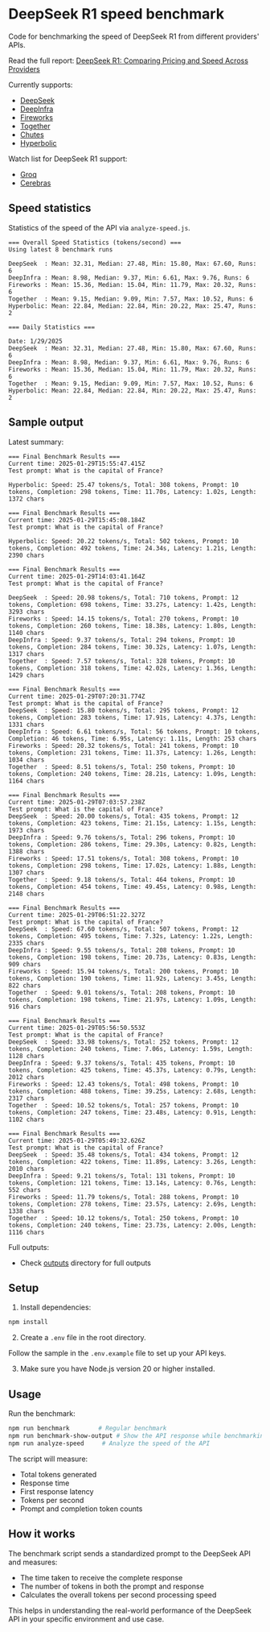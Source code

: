 # DeepSeek R1 speed benchmark

Code for benchmarking the speed of DeepSeek R1 from different providers' APIs.

Read the full report: [DeepSeek R1: Comparing Pricing and Speed Across Providers](https://prompt.16x.engineer/blog/deepseek-r1-cost-pricing-speed)

Currently supports:

- [DeepSeek](https://www.deepseek.com/)
- [DeepInfra](https://deepinfra.com/)
- [Fireworks](https://fireworks.ai/)
- [Together](https://www.together.ai/)
- [Chutes](https://chutes.ai/)
- [Hyperbolic](https://hyperbolic.xyz/)

Watch list for DeepSeek R1 support:

- [Groq](https://www.groq.com/)
- [Cerebras](https://cerebras.ai/)

## Speed statistics

Statistics of the speed of the API via `analyze-speed.js`.

```
=== Overall Speed Statistics (tokens/second) ===
Using latest 8 benchmark runs

DeepSeek  : Mean: 32.31, Median: 27.48, Min: 15.80, Max: 67.60, Runs: 6
DeepInfra : Mean: 8.98, Median: 9.37, Min: 6.61, Max: 9.76, Runs: 6
Fireworks : Mean: 15.36, Median: 15.04, Min: 11.79, Max: 20.32, Runs: 6
Together  : Mean: 9.15, Median: 9.09, Min: 7.57, Max: 10.52, Runs: 6
Hyperbolic: Mean: 22.84, Median: 22.84, Min: 20.22, Max: 25.47, Runs: 2

=== Daily Statistics ===

Date: 1/29/2025
DeepSeek  : Mean: 32.31, Median: 27.48, Min: 15.80, Max: 67.60, Runs: 6
DeepInfra : Mean: 8.98, Median: 9.37, Min: 6.61, Max: 9.76, Runs: 6
Fireworks : Mean: 15.36, Median: 15.04, Min: 11.79, Max: 20.32, Runs: 6
Together  : Mean: 9.15, Median: 9.09, Min: 7.57, Max: 10.52, Runs: 6
Hyperbolic: Mean: 22.84, Median: 22.84, Min: 20.22, Max: 25.47, Runs: 2
```

## Sample output

Latest summary:

```
=== Final Benchmark Results ===
Current time: 2025-01-29T15:55:47.415Z
Test prompt: What is the capital of France?

Hyperbolic: Speed: 25.47 tokens/s, Total: 308 tokens, Prompt: 10 tokens, Completion: 298 tokens, Time: 11.70s, Latency: 1.02s, Length: 1372 chars

=== Final Benchmark Results ===
Current time: 2025-01-29T15:45:08.184Z
Test prompt: What is the capital of France?

Hyperbolic: Speed: 20.22 tokens/s, Total: 502 tokens, Prompt: 10 tokens, Completion: 492 tokens, Time: 24.34s, Latency: 1.21s, Length: 2390 chars

=== Final Benchmark Results ===
Current time: 2025-01-29T14:03:41.164Z
Test prompt: What is the capital of France?

DeepSeek  : Speed: 20.98 tokens/s, Total: 710 tokens, Prompt: 12 tokens, Completion: 698 tokens, Time: 33.27s, Latency: 1.42s, Length: 3293 chars
Fireworks : Speed: 14.15 tokens/s, Total: 270 tokens, Prompt: 10 tokens, Completion: 260 tokens, Time: 18.38s, Latency: 1.80s, Length: 1140 chars
DeepInfra : Speed: 9.37 tokens/s, Total: 294 tokens, Prompt: 10 tokens, Completion: 284 tokens, Time: 30.32s, Latency: 1.07s, Length: 1317 chars
Together  : Speed: 7.57 tokens/s, Total: 328 tokens, Prompt: 10 tokens, Completion: 318 tokens, Time: 42.02s, Latency: 1.36s, Length: 1429 chars

=== Final Benchmark Results ===
Current time: 2025-01-29T07:20:31.774Z
Test prompt: What is the capital of France?
DeepSeek  : Speed: 15.80 tokens/s, Total: 295 tokens, Prompt: 12 tokens, Completion: 283 tokens, Time: 17.91s, Latency: 4.37s, Length: 1331 chars
DeepInfra : Speed: 6.61 tokens/s, Total: 56 tokens, Prompt: 10 tokens, Completion: 46 tokens, Time: 6.95s, Latency: 1.11s, Length: 253 chars
Fireworks : Speed: 20.32 tokens/s, Total: 241 tokens, Prompt: 10 tokens, Completion: 231 tokens, Time: 11.37s, Latency: 1.26s, Length: 1034 chars
Together  : Speed: 8.51 tokens/s, Total: 250 tokens, Prompt: 10 tokens, Completion: 240 tokens, Time: 28.21s, Latency: 1.09s, Length: 1164 chars

=== Final Benchmark Results ===
Current time: 2025-01-29T07:03:57.238Z
Test prompt: What is the capital of France?
DeepSeek  : Speed: 20.00 tokens/s, Total: 435 tokens, Prompt: 12 tokens, Completion: 423 tokens, Time: 21.15s, Latency: 1.15s, Length: 1973 chars
DeepInfra : Speed: 9.76 tokens/s, Total: 296 tokens, Prompt: 10 tokens, Completion: 286 tokens, Time: 29.30s, Latency: 0.82s, Length: 1388 chars
Fireworks : Speed: 17.51 tokens/s, Total: 308 tokens, Prompt: 10 tokens, Completion: 298 tokens, Time: 17.02s, Latency: 1.88s, Length: 1307 chars
Together  : Speed: 9.18 tokens/s, Total: 464 tokens, Prompt: 10 tokens, Completion: 454 tokens, Time: 49.45s, Latency: 0.98s, Length: 2148 chars

=== Final Benchmark Results ===
Current time: 2025-01-29T06:51:22.327Z
Test prompt: What is the capital of France?
DeepSeek  : Speed: 67.60 tokens/s, Total: 507 tokens, Prompt: 12 tokens, Completion: 495 tokens, Time: 7.32s, Latency: 1.22s, Length: 2335 chars
DeepInfra : Speed: 9.55 tokens/s, Total: 208 tokens, Prompt: 10 tokens, Completion: 198 tokens, Time: 20.73s, Latency: 0.83s, Length: 909 chars
Fireworks : Speed: 15.94 tokens/s, Total: 200 tokens, Prompt: 10 tokens, Completion: 190 tokens, Time: 11.92s, Latency: 3.45s, Length: 822 chars
Together  : Speed: 9.01 tokens/s, Total: 208 tokens, Prompt: 10 tokens, Completion: 198 tokens, Time: 21.97s, Latency: 1.09s, Length: 916 chars

=== Final Benchmark Results ===
Current time: 2025-01-29T05:56:50.553Z
Test prompt: What is the capital of France?
DeepSeek  : Speed: 33.98 tokens/s, Total: 252 tokens, Prompt: 12 tokens, Completion: 240 tokens, Time: 7.06s, Latency: 1.59s, Length: 1128 chars
DeepInfra : Speed: 9.37 tokens/s, Total: 435 tokens, Prompt: 10 tokens, Completion: 425 tokens, Time: 45.37s, Latency: 0.79s, Length: 2012 chars
Fireworks : Speed: 12.43 tokens/s, Total: 498 tokens, Prompt: 10 tokens, Completion: 488 tokens, Time: 39.25s, Latency: 2.68s, Length: 2317 chars
Together  : Speed: 10.52 tokens/s, Total: 257 tokens, Prompt: 10 tokens, Completion: 247 tokens, Time: 23.48s, Latency: 0.91s, Length: 1102 chars

=== Final Benchmark Results ===
Current time: 2025-01-29T05:49:32.626Z
Test prompt: What is the capital of France?
DeepSeek  : Speed: 35.48 tokens/s, Total: 434 tokens, Prompt: 12 tokens, Completion: 422 tokens, Time: 11.89s, Latency: 3.26s, Length: 2010 chars
DeepInfra : Speed: 9.21 tokens/s, Total: 131 tokens, Prompt: 10 tokens, Completion: 121 tokens, Time: 13.14s, Latency: 0.76s, Length: 552 chars
Fireworks : Speed: 11.79 tokens/s, Total: 288 tokens, Prompt: 10 tokens, Completion: 278 tokens, Time: 23.57s, Latency: 2.69s, Length: 1338 chars
Together  : Speed: 10.12 tokens/s, Total: 250 tokens, Prompt: 10 tokens, Completion: 240 tokens, Time: 23.73s, Latency: 2.00s, Length: 1116 chars
```

Full outputs:

- Check [outputs](outputs) directory for full outputs

## Setup

1. Install dependencies:

```bash
npm install
```

2. Create a `.env` file in the root directory.

Follow the sample in the `.env.example` file to set up your API keys.

3. Make sure you have Node.js version 20 or higher installed.

## Usage

Run the benchmark:

```bash
npm run benchmark        # Regular benchmark
npm run benchmark-show-output # Show the API response while benchmarking
npm run analyze-speed     # Analyze the speed of the API
```

The script will measure:

- Total tokens generated
- Response time
- First response latency
- Tokens per second
- Prompt and completion token counts

## How it works

The benchmark script sends a standardized prompt to the DeepSeek API and measures:

- The time taken to receive the complete response
- The number of tokens in both the prompt and response
- Calculates the overall tokens per second processing speed

This helps in understanding the real-world performance of the DeepSeek API in your specific environment and use case.
